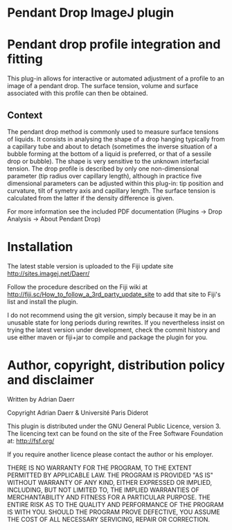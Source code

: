 Pendant Drop ImageJ plugin
==========================

# Pendant drop profile integration and fitting

This plug-in allows for interactive or automated adjustment of a
profile to an image of a pendant drop. The surface tension, volume
and surface associated with this profile can then be obtained.

## Context

The pendant drop method is commonly used to measure surface tensions
of liquids. It consists in analysing the shape of a drop hanging
typically from a capillary tube and about to detach (sometimes the
inverse situation of a bubble forming at the bottom of a liquid is
preferred, or that of a sessile drop or bubble). The shape is very
sensitive to the unknown interfacial tension. The drop profile is
described by only one non-dimensional parameter (tip radius over
capillary length), although in practice five dimensional parameters
can be adjusted within this plug-in: tip position and curvature, tilt
of symetry axis and capillary length. The surface tension is
calculated from the latter if the density difference is given.

For more information see the included PDF documentation
(Plugins -> Drop Analysis -> About Pendant Drop)

# Installation

The latest stable version is uploaded to the Fiji update site
http://sites.imagej.net/Daerr/

Follow the procedure described on the Fiji wiki at
http://fiji.sc/How_to_follow_a_3rd_party_update_site
to add that site to Fiji's list and install the plugin.

I do not recommend using the git version, simply because it may be in
an unusable state for long periods during rewrites. If you
nevertheless insist on trying the latest version under development,
check the commit history and use either maven or fiji+jar to compile
and package the plugin for you.

# Author, copyright, distribution policy and disclaimer

Written by Adrian Daerr

Copyright Adrian Daerr & Université Paris Diderot

This plugin is distributed under the GNU General Public Licence,
version 3. The licencing text can be found on the site of the Free
Software Foundation at: http://fsf.org/

If you require another licence please contact the author or
his employer.

THERE IS NO WARRANTY FOR THE PROGRAM, TO THE EXTENT PERMITTED BY
APPLICABLE LAW. THE PROGRAM IS PROVIDED "AS IS" WITHOUT WARRANTY OF
ANY KIND, EITHER EXPRESSED OR IMPLIED, INCLUDING, BUT NOT LIMITED TO,
THE IMPLIED WARRANTIES OF MERCHANTABILITY AND FITNESS FOR A PARTICULAR
PURPOSE. THE ENTIRE RISK AS TO THE QUALITY AND PERFORMANCE OF THE
PROGRAM IS WITH YOU. SHOULD THE PROGRAM PROVE DEFECTIVE, YOU ASSUME
THE COST OF ALL NECESSARY SERVICING, REPAIR OR CORRECTION.
